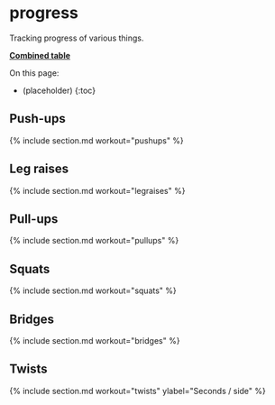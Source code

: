 # progress

Tracking progress of various things.

[**Combined table**](combined.md)

On this page:

- (placeholder)
{:toc}

<script src="https://cdn.jsdelivr.net/npm/chart.js@4.4.3/dist/chart.umd.min.js"></script>
<script src="https://cdn.jsdelivr.net/npm/chartjs-adapter-date-fns@3.0.0/dist/chartjs-adapter-date-fns.bundle.min.js"></script>

## Push-ups

{% include section.md workout="pushups" %}

## Leg raises

{% include section.md workout="legraises" %}

## Pull-ups

{% include section.md workout="pullups" %}

## Squats

{% include section.md workout="squats" %}

## Bridges

{% include section.md workout="bridges" %}

## Twists

{% include section.md workout="twists" ylabel="Seconds / side" %}

<!-- markdownlint-disable-file MD033 -->
